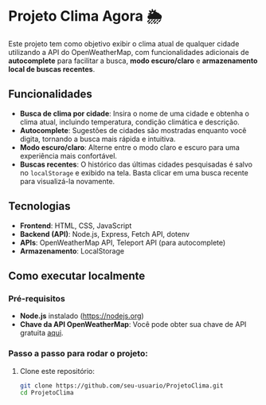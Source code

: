 # Projeto Clima Agora 🌦️

Este projeto tem como objetivo exibir o clima atual de qualquer cidade utilizando a API do OpenWeatherMap, com funcionalidades adicionais de **autocomplete** para facilitar a busca, **modo escuro/claro** e **armazenamento local de buscas recentes**.

## Funcionalidades

- **Busca de clima por cidade**: Insira o nome de uma cidade e obtenha o clima atual, incluindo temperatura, condição climática e descrição.
- **Autocomplete**: Sugestões de cidades são mostradas enquanto você digita, tornando a busca mais rápida e intuitiva.
- **Modo escuro/claro**: Alterne entre o modo claro e escuro para uma experiência mais confortável.
- **Buscas recentes**: O histórico das últimas cidades pesquisadas é salvo no `localStorage` e exibido na tela. Basta clicar em uma busca recente para visualizá-la novamente.

## Tecnologias

- **Frontend**: HTML, CSS, JavaScript
- **Backend (API)**: Node.js, Express, Fetch API, dotenv
- **APIs**: OpenWeatherMap API, Teleport API (para autocomplete)
- **Armazenamento**: LocalStorage

## Como executar localmente

### Pré-requisitos

- **Node.js** instalado (https://nodejs.org)
- **Chave da API OpenWeatherMap**: Você pode obter sua chave de API gratuita [aqui](https://openweathermap.org/appid).

### Passo a passo para rodar o projeto:

1. Clone este repositório:

   ```bash
   git clone https://github.com/seu-usuario/ProjetoClima.git
   cd ProjetoClima
